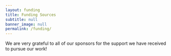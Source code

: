 ```yaml
---
layout: funding
title: Funding Sources
subtitle: null
banner_image: null
permalink: /funding/
---
```


We are very grateful to all of our sponsors for the 
support we have received to pursue our work!  

